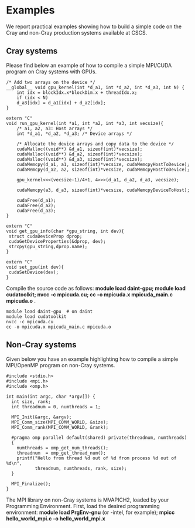 # Examples 

We report practical examples showing how to build a simple code on the Cray and non-Cray production systems available at CSCS.

## Cray systems

Please find below an example of how to compile a simple MPI/CUDA program on Cray systems with GPUs.

```
/* Add two arrays on the device */
__global__ void gpu_kernel(int *d_a1, int *d_a2, int *d_a3, int N) {
    int idx = blockIdx.x*blockDim.x + threadIdx.x;
    if (idx < N)
    d_a3[idx] = d_a1[idx] + d_a2[idx];
}

extern "C"
void run_gpu_kernel(int *a1, int *a2, int *a3, int vecsize){
    /* a1, a2, a3: Host arrays */
    int *d_a1, *d_a2, *d_a3; /* Device arrays */

    /* Allocate the device arrays and copy data to the device */
    cudaMalloc((void**) &d_a1, sizeof(int)*vecsize);
    cudaMalloc((void**) &d_a2, sizeof(int)*vecsize);
    cudaMalloc((void**) &d_a3, sizeof(int)*vecsize);
    cudaMemcpy(d_a1, a1, sizeof(int)*vecsize, cudaMemcpyHostToDevice);
    cudaMemcpy(d_a2, a2, sizeof(int)*vecsize, cudaMemcpyHostToDevice);
 
    gpu_kernel<<<(vecsize-1)/4+1, 4>>>(d_a1, d_a2, d_a3, vecsize);
 
    cudaMemcpy(a3, d_a3, sizeof(int)*vecsize, cudaMemcpyDeviceToHost);
 
    cudaFree(d_a1);
    cudaFree(d_a2);
    cudaFree(d_a3);
}

extern "C"
void get_gpu_info(char *gpu_string, int dev){
 struct cudaDeviceProp dprop;
 cudaGetDeviceProperties(&dprop, dev);
 strcpy(gpu_string,dprop.name);
}

extern "C"
void set_gpu(int dev){
 cudaSetDevice(dev);
}
```

Compile the source code as follows: **module load daint-gpu; module load cudatoolkit; nvcc -c mpicuda.cu; cc -o mpicuda.x mpicuda_main.c mpicuda.o** .

```
module load daint-gpu  # on daint 
module load cudatoolkit
nvcc -c mpicuda.cu
cc -o mpicuda.x mpicuda_main.c mpicuda.o
```

## Non-Cray systems

Given below you have an example highlighting how to compile a simple MPI/OpenMP program on non-Cray systems.
			
```
#include <stdio.h>
#include <mpi.h>
#include <omp.h>

int main(int argc, char *argv[]) {
  int size, rank;
  int threadnum = 0, numthreads = 1;

  MPI_Init(&argc, &argv);
  MPI_Comm_size(MPI_COMM_WORLD, &size);
  MPI_Comm_rank(MPI_COMM_WORLD, &rank);

  #pragma omp parallel default(shared) private(threadnum, numthreads)
  {
    numthreads = omp_get_num_threads();
    threadnum  = omp_get_thread_num();
    printf("Hello from thread %d out of %d from process %d out of %d\n",
           threadnum, numthreads, rank, size);
  }

  MPI_Finalize();
}
```

The MPI library on non-Cray systems is MVAPICH2, loaded by your Programming Environment. First, load the desired programming environment: **module load PrgEnv-gnu** (or -intel, for example); **mpicc hello_world_mpi.c -o hello_world_mpi.x**
